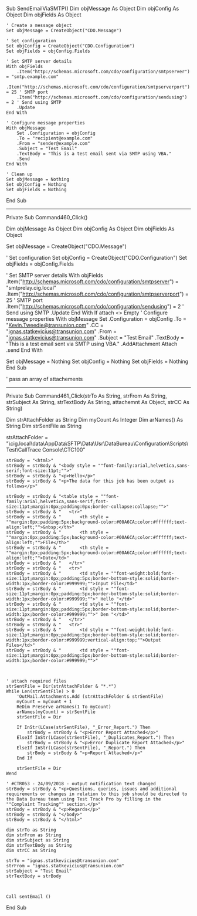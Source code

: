 ﻿Sub SendEmailViaSMTP()
    Dim objMessage As Object
    Dim objConfig As Object
    Dim objFields As Object
    
    ' Create a message object
    Set objMessage = CreateObject("CDO.Message")
    
    ' Set configuration
    Set objConfig = CreateObject("CDO.Configuration")
    Set objFields = objConfig.Fields
    
    ' Set SMTP server details
    With objFields
        .Item("http://schemas.microsoft.com/cdo/configuration/smtpserver") = "smtp.example.com"
        .Item("http://schemas.microsoft.com/cdo/configuration/smtpserverport") = 25 ' SMTP port
        .Item("http://schemas.microsoft.com/cdo/configuration/sendusing") = 2 ' Send using SMTP
        .Update
    End With
    
    ' Configure message properties
    With objMessage
        Set .Configuration = objConfig
        .To = "recipient@example.com"
        .From = "sender@example.com"
        .Subject = "Test Email"
        .TextBody = "This is a test email sent via SMTP using VBA."
        .Send
    End With
    
    ' Clean up
    Set objMessage = Nothing
    Set objConfig = Nothing
    Set objFields = Nothing
End Sub


-------------------


Private Sub Command460_Click()

Dim objMessage As Object
Dim objConfig As Object
Dim objFields As Object

Set objMessage = CreateObject("CDO.Message")

' Set configuration
Set objConfig = CreateObject("CDO.Configuration")
Set objFields = objConfig.Fields

' Set SMTP server details
With objFields
    .Item("http://schemas.microsoft.com/cdo/configuration/smtpserver") = "smtprelay.cig.local"
    .Item("http://schemas.microsoft.com/cdo/configuration/smtpserverport") = 25 ' SMTP port
    .Item("http://schemas.microsoft.com/cdo/configuration/sendusing") = 2 ' Send using SMTP
    .Update
End With
If attach <> Empty 
' Configure message properties
With objMessage
    Set .Configuration = objConfig
    .To = "Kevin.Tweedie@transunion.com"
    .CC = "ignas.statkevicius@transunion.com"
    .From = "ignas.statkevicius@transunion.com"
    .Subject = "Test Email"
    .TextBody = "This is a test email sent via SMTP using VBA."
    .AddAttachment Attach
    .send
End With

Set objMessage = Nothing
Set objConfig = Nothing
Set objFields = Nothing
End Sub

' pass an array of attachements


-------------------
Private Sub Command461_Click(strTo As String, strFrom As String, strSubject As String, strTextBody As String, attachemnt As Object, strCC As String)

Dim strAttachFolder as String
Dim myCount As Integer
Dim arNames() As String
Dim strSentFile as String

strAttachFolder = "\\cig.local\data\AppData\SFTP\Data\Usr\DataBureau\Configuration\Scripts\Test\CallTrace Console\CTC100\"

    strBody = "<html>"
    strBody = strBody & "<body style = ""font-family:arial,helvetica,sans-serif;font-size:11pt;"">"
    strBody = strBody & "<p>Hello</p>"
    strBody = strBody & "<p>The data for this job has been output as follows</p>"
 
    strBody = strBody & "<table style = ""font-family:arial,helvetica,sans-serif;font-size:11pt;margin:0px;padding:0px;border-collapse:collapse;"">"
    strBody = strBody & "   <tr>"
    strBody = strBody & "       <th style = ""margin:0px;padding:5px;background-color:#00A6CA;color:#ffffff;text-align:left;"">&nbsp;</th>"
    strBody = strBody & "       <th style = ""margin:0px;padding:5px;background-color:#00A6CA;color:#ffffff;text-align:left;"">File</th>"
    strBody = strBody & "       <th style = ""margin:0px;padding:5px;background-color:#00A6CA;color:#ffffff;text-align:left;"">Date</td>"
    strBody = strBody & "   </tr>"
    strBody = strBody & "   <tr>"
    strBody = strBody & "       <td style = ""font-weight:bold;font-size:11pt;margin:0px;padding:5px;border-bottom-style:solid;border-width:1px;border-color:#999999;"">Input File</td>"
    strBody = strBody & "       <td style = ""font-size:11pt;margin:0px;padding:5px;border-bottom-style:solid;border-width:1px;border-color:#999999;"">" Hello "</td>"
    strBody = strBody & "       <td style = ""font-size:11pt;margin:0px;padding:5px;border-bottom-style:solid;border-width:1px;border-color:#999999;"">" Den "</td>"
    strBody = strBody & "   </tr>"
    strBody = strBody & "   <tr>"
    strBody = strBody & "       <td style = ""font-weight:bold;font-size:11pt;margin:0px;padding:5px;border-bottom-style:solid;border-width:1px;border-color:#999999;vertical-align:top;"">Output Files</td>"
    strBody = strBody & "       <td style = ""font-size:11pt;margin:0px;padding:5px;border-bottom-style:solid;border-width:1px;border-color:#999999;"">"
                

        
    ' attach required files
    strSentFile = Dir(strAttachFolder & "*.*")
    While Len(strSentFile) > 0
        'OutMail.Attachments.Add (strAttachFolder & strSentFile)
        myCount = myCount + 1
        ReDim Preserve arNames(1 To myCount)
        arNames(myCount) = strSentFile
        strSentFile = Dir

        If InStr(LCase(strSentFile), "_Error_Report.") Then
            strBody = strBody & "<p>Error Report Attached</p>"
        ElseIf InStr(LCase(strSentFile), "_Duplicates_Report.") Then
            strBody = strBody & "<p>Error Duplicate Report Attached</p>"
        ElseIf InStr(LCase(strSentFile), "_Report.") Then
            strBody = strBody & "<p>Report Attached</p>"
        End If
        
        strSentFile = Dir
    Wend
    
    ' #CTR053 - 24/09/2018 - output notification text changed
    strBody = strBody & "<p>Questions, queries, issues and additional requirements or changes in relation to this job should be directed to the Data Bureau team using Test Track Pro by filling in the ""Complaint Tracking"" section.</p>"
    strBody = strBody & "<p>Regards</p>"
    strBody = strBody & "</body>"
    strBody = strBody & "</html>"

    dim strTo as String
    dim strFrom as String
    dim strSubject as String
    dim strTextBody as String
    dim strCC as String

    strTo = "ignas.statkevicius@transunion.com"
    strFrom = "ignas.statkevicius@transunion.com"
    strSubject = "Test Email"
    strTextBody = strBody



    Call sentEmail ()


End Sub
